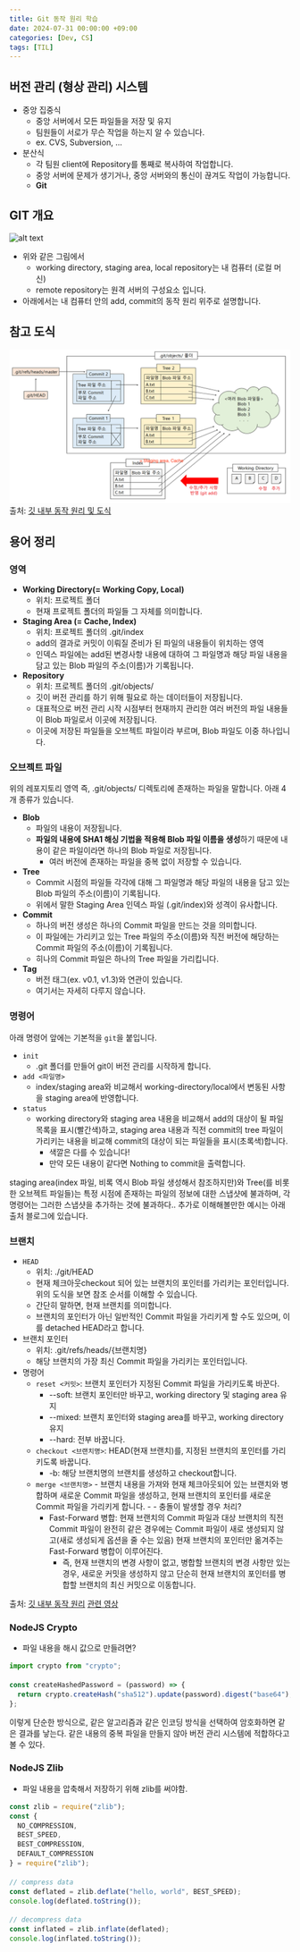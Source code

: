 ```yaml
---
title: Git 동작 원리 학습
date: 2024-07-31 00:00:00 +09:00
categories: [Dev, CS]
tags: [TIL]
---
```


## 버전 관리 (형상 관리) 시스템

- 중앙 집중식
  - 중앙 서버에서 모든 파일들을 저장 및 유지
  - 팀원들이 서로가 무슨 작업을 하는지 알 수 있습니다.
  - ex. CVS, Subversion, ...
- 분산식
  - 각 팀원 client에 Repository를 통째로 복사하여 작업합니다.
  - 중앙 서버에 문제가 생기거나, 중앙 서버와의 통신이 끊겨도 작업이 가능합니다.
  - **Git**

## GIT 개요

![alt text](<Screenshot 2024-07-30 at 11.46.23 PM.png>)

- 위와 같은 그림에서
  - working directory, staging area, local repository는 내 컴퓨터 (로컬 머신)
  - remote repository는 원격 서버의 구성요소 입니다.
- 아래에서는 내 컴퓨터 안의 add, commit의 동작 원리 위주로 설명합니다.

## 참고 도식

![alt text](image.png)
출처: [깃 내부 동작 원리 및 도식](https://it-eldorado.tistory.com/4)

## 용어 정리

### 영역

- **Working Directory(= Working Copy, Local)**
  - 위치: 프로젝트 폴더
  - 현재 프로젝트 폴더의 파일들 그 자체를 의미합니다.
- **Staging Area (= Cache, Index)**
  - 위치: 프로젝트 폴더의 .git/index
  - add의 결과로 커밋이 이뤄질 준비가 된 파일의 내용들이 위치하는 영역
  - 인덱스 파일에는 add된 변경사항 내용에 대하여 그 파일명과 해당 파일 내용을 담고 있는 Blob 파일의 주소(이름)가 기록됩니다.
- **Repository**
  - 위치: 프로젝트 폴더의 .git/objects/
  - 깃이 버전 관리를 하기 위해 필요로 하는 데이터들이 저장됩니다.
  - 대표적으로 버전 관리 시작 시점부터 현재까지 관리한 여러 버전의 파일 내용들이 Blob 파일로서 이곳에 저장됩니다.
  - 이곳에 저장된 파일들을 오브젝트 파일이라 부르며, Blob 파일도 이중 하나입니다.

### 오브젝트 파일

위의 레포지토리 영역 즉, .git/objects/ 디렉토리에 존재하는 파일을 말합니다. 아래 4개 종류가 있습니다.

- **Blob**
  - 파일의 내용이 저장됩니다.
  - **파일의 내용에 SHA1 해싱 기법을 적용해 Blob 파일 이름을 생성**하기 때문에 내용이 같은 파일이라면 하나의 Blob 파일로 저장됩니다.
    - 여러 버전에 존재하는 파일을 중복 없이 저장할 수 있습니다.
- **Tree**
  - Commit 시점의 파일들 각각에 대해 그 파일명과 해당 파일의 내용을 담고 있는 Blob 파일의 주소(이름)이 기록됩니다.
  - 위에서 말한 Staging Area 인덱스 파일 (.git/index)와 성격이 유사합니다.
- **Commit**
  - 하나의 버전 생성은 하나의 Commit 파일을 만드는 것을 의미합니다.
  - 이 파일에는 가리키고 있는 Tree 파일의 주소(이름)와 직전 버전에 해당하는 Commit 파일의 주소(이름)이 기록됩니다.
  - 히나의 Commit 파일은 하나의 Tree 파일을 가리킵니다.
- **Tag**
  - 버전 태그(ex. v0.1, v1.3)와 연관이 있습니다.
  - 여기서는 자세히 다루지 않습니다.

### 명령어

아래 명령어 앞에는 기본적을 `git`을 붙입니다.

- `init`
  - .git 폴더를 만들어 git이 버전 관리를 시작하게 합니다.
- `add <파일명>`
  - index/staging area와 비교해서 working-directory/local에서 변동된 사항을 staging area에 반영합니다.
- `status`
  - working directory와 staging area 내용을 비교해서 add의 대상이 될 파일 목록을 표시(빨간색)하고, staging area 내용과 직전 commit의 tree 파일이 가리키는 내용을 비교해 commit의 대상이 되는 파일들을 표시(초록색)합니다.
    - 색깔은 다를 수 있습니다!
    - 만약 모든 내용이 같다면 Nothing to commit을 출력합니다.

staging area(index 파일, 비록 역시 Blob 파일 생성해서 참조하지만)와 Tree(를 비롯한 오브젝트 파일들)는 특정 시점에 존재하는 파일의 정보에 대한 스냅샷에 불과하며, 각 명령어는 그러한 스냅샷을 추가하는 것에 불과하다..
추가로 이해해볼만한 예시는 아래 출처 블로그에 있습니다.

### 브랜치

- `HEAD`
  - 위치: ./git/HEAD
  - 현재 체크아웃checkout 되어 있는 브랜치의 포인터를 가리키는 포인터입니다. 위의 도식을 보면 참조 순서를 이해할 수 있습니다.
  - 간단히 말하면, 현재 브랜치를 의미합니다.
  - 브랜치의 포인터가 아닌 일반적인 Commit 파일을 가리키게 할 수도 있으며, 이를 detached HEAD라고 합니다.
- 브랜치 포인터
  - 위치: .git/refs/heads/{브랜치명}
  - 해당 브랜치의 가장 최신 Commit 파일을 가리키는 포인터입니다.
- 명령어
  - `reset <커밋>`: 브랜치 포인터가 지정된 Commit 파일을 가리키도록 바꾼다.
    - --soft: 브랜치 포인터만 바꾸고, working directory 및 staging area 유지
    - --mixed: 브랜치 포인터와 staging area를 바꾸고, working directory 유지
    - --hard: 전부 바꿉니다.
  - `checkout <브랜치명>`: HEAD(현재 브랜치)를, 지정된 브랜치의 포인터를 가리키도록 바꿉니다.
    - -b: 해당 브랜치명의 브랜치를 생성하고 checkout합니다.
  - `merge <브랜치명>` - 브랜치 내용을 가져와 현재 체크아웃되어 있는 브랜치와 병합하며 새로운 Commit 파일을 생성하고, 현재 브랜치의 포인터를 새로운 Commit 파일을 가리키게 합니다. - - 충돌이 발생할 경우 처리?
    - Fast-Forward 병합: 현재 브랜치의 Commit 파일과 대상 브랜치의 직전 Commit 파일이 완전히 같은 경우에는 Commit 파일이 새로 생성되지 않고(새로 생성되게 옵션을 줄 수는 있음) 현재 브랜치의 포인터만 옮겨주는 Fast-Forward 병합이 이루어진다.
      - 즉, 현재 브랜치의 변경 사항이 없고, 병합할 브랜치의 변경 사항만 있는 경우, 새로운 커밋을 생성하지 않고 단순히 현재 브랜치의 포인터를 병합할 브랜치의 최신 커밋으로 이동합니다.

출처: [깃 내부 동작 원리](https://it-eldorado.tistory.com/4) [관련 영상](https://www.youtube.com/watch?v=xn-kNB_a8CQ)

### NodeJS Crypto

- 파일 내용을 해시 값으로 만들려면?

```js
import crypto from "crypto";

const createHashedPassword = (password) => {
  return crypto.createHash("sha512").update(password).digest("base64");
};
```

이렇게 단순한 방식으로, 같은 알고리즘과 같은 인코딩 방식을 선택하여 암호화하면 같은 결과를 낳는다.
같은 내용의 중복 파일을 만들지 않아 버전 관리 시스템에 적합하다고 볼 수 있다.

### NodeJS Zlib

- 파일 내용을 압축해서 저장하기 위해 zlib를 써야함.

```js
const zlib = require("zlib");
const {
  NO_COMPRESSION,
  BEST_SPEED,
  BEST_COMPRESSION,
  DEFAULT_COMPRESSION
} = require("zlib");

// compress data
const deflated = zlib.deflate("hello, world", BEST_SPEED);
console.log(deflated.toString());

// decompress data
const inflated = zlib.inflate(deflated);
console.log(inflated.toString());
```
